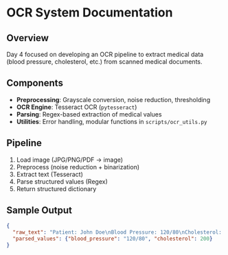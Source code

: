 # OCR System Documentation

## Overview
Day 4 focused on developing an OCR pipeline to extract medical data (blood pressure, cholesterol, etc.) from scanned medical documents.

## Components
- **Preprocessing**: Grayscale conversion, noise reduction, thresholding
- **OCR Engine**: Tesseract OCR (`pytesseract`)
- **Parsing**: Regex-based extraction of medical values
- **Utilities**: Error handling, modular functions in `scripts/ocr_utils.py`

## Pipeline
1. Load image (JPG/PNG/PDF → image)
2. Preprocess (noise reduction + binarization)
3. Extract text (Tesseract)
4. Parse structured values (Regex)
5. Return structured dictionary

## Sample Output
```json
{
  "raw_text": "Patient: John Doe\nBlood Pressure: 120/80\nCholesterol: 200",
  "parsed_values": {"blood_pressure": "120/80", "cholesterol": 200}
}
